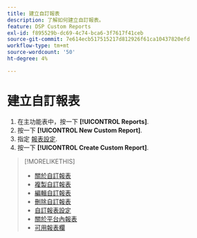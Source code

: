 ```yaml
---
title: 建立自訂報表
description: 了解如何建立自訂報表。
feature: DSP Custom Reports
exl-id: f895529b-dc69-4c74-bca6-3f7617f41ceb
source-git-commit: 7e614ecb517515217d812926f61ca10437820efd
workflow-type: tm+mt
source-wordcount: '50'
ht-degree: 4%

---
```


# 建立自訂報表

1. 在主功能表中，按一下 **[!UICONTROL Reports]**.
1. 按一下 **[!UICONTROL New Custom Report]**.
1. 指定 [報表設定](/help/dsp/reports/report-settings.md).
1. 按一下 **[!UICONTROL Create Custom Report]**.

>[!MORELIKETHIS]
>
>* [關於自訂報表](/help/dsp/reports/report-about.md)
>* [複製自訂報表](/help/dsp/reports/report-copy.md)
>* [編輯自訂報表](/help/dsp/reports/report-edit.md)
>* [刪除自訂報表](/help/dsp/reports/report-delete.md)
>* [自訂報表設定](/help/dsp/reports/report-settings.md)
>* [關於平台內報表](/help/dsp/campaign-management/reports/campaign-reports-about.md)
>* [可用報表欄](/help/dsp/reports/report-columns.md)


